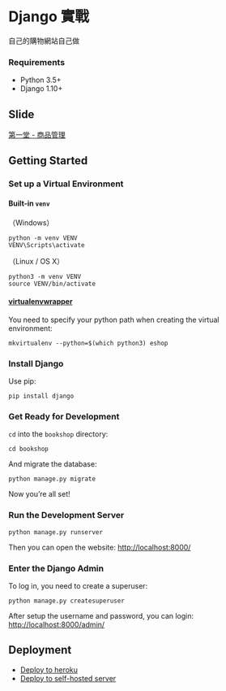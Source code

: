 # Django 實戰
自己的購物網站自己做

### Requirements

- Python 3.5+
- Django 1.10+


## Slide

[第一堂 - 商品管理](http://www.slideshare.net/flywindy/django-69634386)


## Getting Started

### Set up a Virtual Environment

#### Built-in `venv`

（Windows）

	python -m venv VENV
	VENV\Scripts\activate


（Linux / OS X）

	python3 -m venv VENV
	source VENV/bin/activate


#### [virtualenvwrapper](https://virtualenvwrapper.readthedocs.org)

You need to specify your python path when creating the virtual environment:

    mkvirtualenv --python=$(which python3) eshop


### Install Django

Use pip:

    pip install django


### Get Ready for Development

`cd` into the `bookshop` directory:

    cd bookshop

And migrate the database:

    python manage.py migrate

Now you’re all set!

### Run the Development Server

    python manage.py runserver

Then you can open the website: [http://localhost:8000/](http://localhost:8000/)

### Enter the Django Admin

To log in, you need to create a superuser:

	python manage.py createsuperuser

After setup the username and password, you can login: [http://localhost:8000/admin/](http://localhost:8000/admin/)

## Deployment

* [Deploy to heroku](HEROKU.md)
* [Deploy to self-hosted server](DEPLOY.md)
